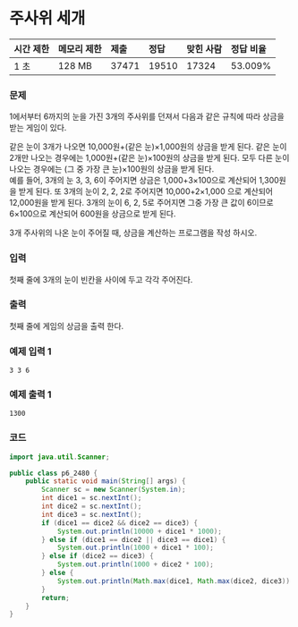 # 주사위 세개

| 시간 제한 | 메모리 제한 | 제출   | 정답  | 맞힌 사람 | 정답 비율 |
| :-------- | :---------- | :----- | :---- | :-------- | :-------- |
|1 초	|128 MB	|37471	|19510	|17324	|53.009%|

### 문제

1에서부터 6까지의 눈을 가진 3개의 주사위를 던져서 다음과 같은 규칙에 따라 상금을 받는 게임이 있다.

같은 눈이 3개가 나오면 10,000원+(같은 눈)×1,000원의 상금을 받게 된다.
같은 눈이 2개만 나오는 경우에는 1,000원+(같은 눈)×100원의 상금을 받게 된다.
모두 다른 눈이 나오는 경우에는 (그 중 가장 큰 눈)×100원의 상금을 받게 된다.  
예를 들어, 3개의 눈 3, 3, 6이 주어지면 상금은 1,000+3×100으로 계산되어 1,300원을 받게 된다. 또 3개의 눈이 2, 2, 2로 주어지면 10,000+2×1,000 으로 계산되어 12,000원을 받게 된다. 3개의 눈이 6, 2, 5로 주어지면 그중 가장 큰 값이 6이므로 6×100으로 계산되어 600원을 상금으로 받게 된다.

3개 주사위의 나온 눈이 주어질 때, 상금을 계산하는 프로그램을 작성 하시오.

### 입력

첫째 줄에 3개의 눈이 빈칸을 사이에 두고 각각 주어진다.

### 출력

첫째 줄에 게임의 상금을 출력 한다.

### 예제 입력 1
```
3 3 6
```

### 예제 출력 1
```
1300
```

### 코드

```java
import java.util.Scanner;

public class p6_2480 {
    public static void main(String[] args) {
        Scanner sc = new Scanner(System.in);
        int dice1 = sc.nextInt();
        int dice2 = sc.nextInt();
        int dice3 = sc.nextInt();
        if (dice1 == dice2 && dice2 == dice3) {
            System.out.println(10000 + dice1 * 1000);
        } else if (dice1 == dice2 || dice3 == dice1) {
            System.out.println(1000 + dice1 * 100);
        } else if (dice2 == dice3) {
            System.out.println(1000 + dice2 * 100);
        } else {
            System.out.println(Math.max(dice1, Math.max(dice2, dice3)) * 100);
        }
        return;
    }
}
```